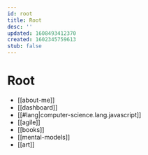 ```yaml
---
id: root
title: Root
desc: ''
updated: 1608493412370
created: 1602345759613
stub: false
---
```


# Root
- [[about-me]]
- [[dashboard]]
- [[#lang|computer-science.lang.javascript]]
- [[agile]]
- [[books]]
- [[mental-models]]
- [[art]]
